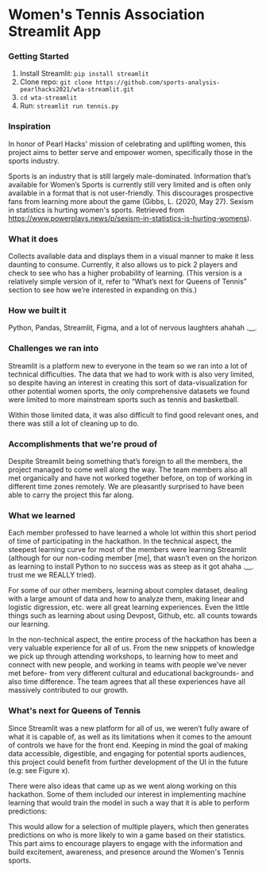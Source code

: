 # Women's Tennis Association Streamlit App

### Getting Started 

1. Install Streamlit: `pip install streamlit`
2. Clone repo: `git clone https://github.com/sports-analysis-pearlhacks2021/wta-streamlit.git`
3. `cd wta-streamlit`
4. Run: `streamlit run tennis.py`

### Inspiration
In honor of Pearl Hacks' mission of celebrating and uplifting women, this project aims to better serve and empower women, specifically those in the sports industry.

Sports is an industry that is still largely male-dominated. Information that’s available for Women’s Sports is currently still very limited and is often only available in a format that is not user-friendly. This discourages prospective fans from learning more about the game (Gibbs, L. (2020, May 27). Sexism in statistics is hurting women's sports. Retrieved from https://www.powerplays.news/p/sexism-in-statistics-is-hurting-womens).

### What it does
Collects available data and displays them in a visual manner to make it less daunting to consume. Currently, it also allows us to pick 2 players and check to see who has a higher probability of learning. (This version is a relatively simple version of it, refer to “What’s next for Queens of Tennis” section to see how we’re interested in expanding on this.)

### How we built it
Python, Pandas, Streamlit, Figma, and a lot of nervous laughters ahahah .__.

### Challenges we ran into
Streamlit is a platform new to everyone in the team so we ran into a lot of technical difficulties. The data that we had to work with is also very limited, so despite having an interest in creating this sort of data-visualization for other potential women sports, the only comprehensive datasets we found were limited to more mainstream sports such as tennis and basketball.

Within those limited data, it was also difficult to find good relevant ones, and there was still a lot of cleaning up to do.

### Accomplishments that we're proud of
Despite Streamlit being something that’s foreign to all the members, the project managed to come well along the way. The team members also all met organically and have not worked together before, on top of working in different time zones remotely. We are pleasantly surprised to have been able to carry the project this far along.

### What we learned
Each member professed to have learned a whole lot within this short period of time of participating in the hackathon. In the technical aspect, the steepest learning curve for most of the members were learning Streamlit (although for our non-coding member [me], that wasn’t even on the horizon as learning to install Python to no success was as steep as it got ahaha .__. trust me we REALLY tried).

For some of our other members, learning about complex dataset, dealing with a large amount of data and how to analyze them, making linear and logistic digression, etc. were all great learning experiences. Even the little things such as learning about using Devpost, Github, etc. all counts towards our learning.

In the non-technical aspect, the entire process of the hackathon has been a very valuable experience for all of us. From the new snippets of knowledge we pick up through attending workshops, to learning how to meet and connect with new people, and working in teams with people we’ve never met before- from very different cultural and educational backgrounds- and also time difference. The team agrees that all these experiences have all massively contributed to our growth.

### What's next for Queens of Tennis
Since Streamlit was a new platform for all of us, we weren’t fully aware of what it is capable of, as well as its limitations when it comes to the amount of controls we have for the front end. Keeping in mind the goal of making data accessible, digestible, and engaging for potential sports audiences, this project could benefit from further development of the UI in the future (e.g: see Figure x).

There were also ideas that came up as we went along working on this hackathon. Some of them included our interest in implementing machine learning that would train the model in such a way that it is able to perform predictions:

This would allow for a selection of multiple players, which then generates predictions on who is more likely to win a game based on their statistics. This part aims to encourage players to engage with the information and build excitement, awareness, and presence around the Women's Tennis sports.
